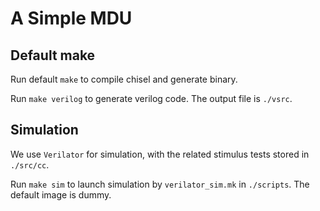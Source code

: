 # A Simple MDU

## Default make

Run default `make` to compile chisel and generate binary. 

Run `make verilog` to generate verilog code. The output file is `./vsrc`.

## Simulation

We use `Verilator` for simulation, with the related stimulus tests stored in `./src/cc`.

Run `make sim` to launch simulation by `verilator_sim.mk` in `./scripts`. The default image is dummy.

